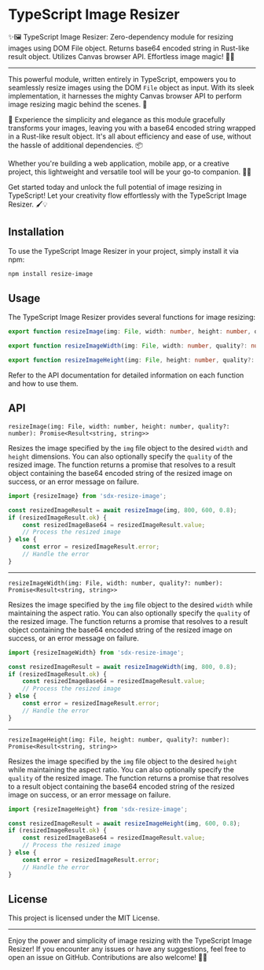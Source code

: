 # TypeScript Image Resizer

✨🖼️ TypeScript Image Resizer: Zero-dependency module for resizing images using DOM File object. Returns base64 encoded
string in Rust-like result object. Utilizes Canvas browser API. Effortless image magic! 🌟🎉

---

This powerful module, written entirely in TypeScript, empowers you to seamlessly resize images using the DOM `File`
object as input. With its sleek implementation, it harnesses the mighty Canvas browser API to perform image resizing
magic
behind the scenes. 🌟

🎁 Experience the simplicity and elegance as this module gracefully transforms your images, leaving you with a base64
encoded string wrapped in a Rust-like result object. It's all about efficiency and ease of use, without the hassle of
additional dependencies. 📦

Whether you're building a web application, mobile app, or a creative project, this lightweight and versatile tool will
be your go-to companion. 🎨💪

Get started today and unlock the full potential of image resizing in TypeScript! Let your creativity flow effortlessly
with the TypeScript Image Resizer. 🖌️💡

## Installation

To use the TypeScript Image Resizer in your project, simply install it via npm:

```bash
npm install resize-image
```

## Usage

The TypeScript Image Resizer provides several functions for image resizing:

```ts
export function resizeImage(img: File, width: number, height: number, quality?: number): Promise<Result<string, string>>
```

```ts
export function resizeImageWidth(img: File, width: number, quality?: number): Promise<Result<string, string>>
```

```ts
export function resizeImageHeight(img: File, height: number, quality?: number): Promise<Result<string, string>>
```

Refer to the API documentation for detailed information on each function and how to use them.

## API

`resizeImage(img: File, width: number, height: number, quality?: number): Promise<Result<string, string>>`

Resizes the image specified by the `img` file object to the desired `width` and `height` dimensions. You can also
optionally specify the `quality` of the resized image. The function returns a promise that resolves to a result object
containing the base64 encoded string of the resized image on success, or an error message on failure.

```ts
import {resizeImage} from 'sdx-resize-image';

const resizedImageResult = await resizeImage(img, 800, 600, 0.8);
if (resizedImageResult.ok) {
    const resizedImageBase64 = resizedImageResult.value;
    // Process the resized image
} else {
    const error = resizedImageResult.error;
    // Handle the error
}
```

---

`resizeImageWidth(img: File, width: number, quality?: number): Promise<Result<string, string>>`

Resizes the image specified by the `img` file object to the desired `width` while maintaining the aspect ratio. You can
also optionally specify the `quality` of the resized image. The function returns a promise that resolves to a result
object containing the base64 encoded string of the resized image on success, or an error message on failure.

```ts
import {resizeImageWidth} from 'sdx-resize-image';

const resizedImageResult = await resizeImageWidth(img, 800, 0.8);
if (resizedImageResult.ok) {
    const resizedImageBase64 = resizedImageResult.value;
    // Process the resized image
} else {
    const error = resizedImageResult.error;
    // Handle the error
}
```

---

`resizeImageHeight(img: File, height: number, quality?: number): Promise<Result<string, string>>`

Resizes the image specified by the `img` file object to the desired `height` while maintaining the aspect ratio. You can
also optionally specify the `quality` of the resized image. The function returns a promise that resolves to a result
object containing the base64 encoded string of the resized image on success, or an error message on failure.

```ts
import {resizeImageHeight} from 'sdx-resize-image';

const resizedImageResult = await resizeImageHeight(img, 600, 0.8);
if (resizedImageResult.ok) {
    const resizedImageBase64 = resizedImageResult.value;
    // Process the resized image
} else {
    const error = resizedImageResult.error;
    // Handle the error
}
```

## License

This project is licensed under the MIT License.

----

Enjoy the power and simplicity of image resizing with the TypeScript Image Resizer! If you encounter any issues or have
any suggestions, feel free to open an issue on GitHub. Contributions are also welcome! 🎉🤝
